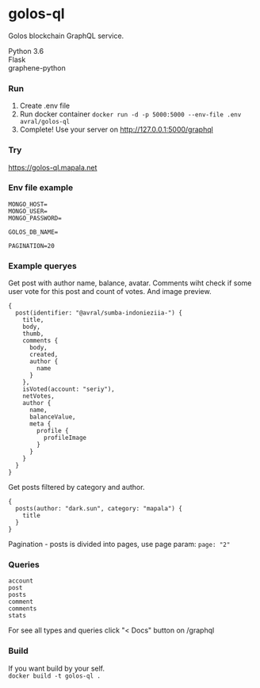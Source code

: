 # golos-ql
Golos blockchain GraphQL service.  

Python 3.6  
Flask  
graphene-python

### Run
1. Create .env file
2. Run docker container `docker run -d -p 5000:5000 --env-file .env avral/golos-ql`
3. Complete! Use your server on http://127.0.0.1:5000/graphql

### Try
https://golos-ql.mapala.net

### Env file example
```
MONGO_HOST=
MONGO_USER=
MONGO_PASSWORD=

GOLOS_DB_NAME=

PAGINATION=20
```

### Example queryes
Get post with author name, balance, avatar. Comments wiht check if some user vote for this post and count of votes. And image preview.
```
{
  post(identifier: "@avral/sumba-indonieziia-") {
    title,
    body,
    thumb,
    comments {
      body,
      created,
      author {
        name
      }
    },
    isVoted(account: "seriy"),
    netVotes,
    author {
      name,
      balanceValue,
      meta {
        profile {
          profileImage
        }
      }
    }
  }
}
```

Get posts filtered by category and author.
```
{
  posts(author: "dark.sun", category: "mapala") {
    title
  }
}
```
Pagination - posts is divided into pages, use page param: `page: "2"`

### Queries
```
account
post
posts
comment
comments
stats
```

For see all types and queries click "< Docs" button on /graphql

### Build
If you want build by your self.  
`docker build -t golos-ql .`

